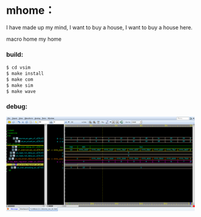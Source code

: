 # mhome：
  I have made up my mind, I want to buy a house, I want to buy a house here.
  
  macro home my home

### build:
```shell
$ cd vsim
$ make install
$ make com
$ make sim
$ make wave
```
### debug:
![ifidstage](https://github.com/OpenEDF/mhome/blob/main/doc/pic/ifidstage.png)
